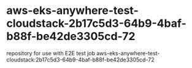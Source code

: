 # aws-eks-anywhere-test-cloudstack-2b17c5d3-64b9-4baf-b88f-be42de3305cd-72
repository for use with E2E test job aws-eks-anywhere-test-cloudstack:2b17c5d3-64b9-4baf-b88f-be42de3305cd-72
